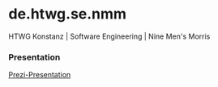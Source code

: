 # de.htwg.se.nmm
HTWG Konstanz | Software Engineering | Nine Men's Morris

### Presentation

[Prezi-Presentation](http://prezi.com/a9pww8eb7bnv/?utm_campaign=share&utm_medium=copy&rc=ex0share)
